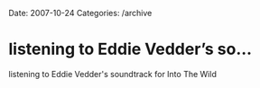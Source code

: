 Date: 2007-10-24
Categories: /archive

# listening to Eddie Vedder’s so…

listening to Eddie Vedder's soundtrack for Into The Wild
